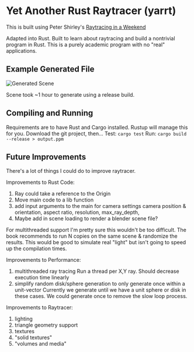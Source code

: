 # Yet Another Rust Raytracer (yarrt)

This is built using Peter Shirley's [Raytracing in a Weekend](https://github.com/petershirley/raytracinginoneweekend)

Adapted into Rust. Built to learn about raytracing and build a nontrivial program in Rust. This is a purely academic program with no "real" applications.

## Example Generated File

![Generated Scene](./images/raytraced_random_scene.jpg "Generated Scene")

Scene took ~1 hour to generate using a release build.

## Compiling and Running

Requirements are to have Rust and Cargo installed. Rustup will manage this for you. Download the git project, then...
Test: `cargo test` 
Run: `cargo build --release > output.ppm` 

## Future Improvements

There's a lot of things I could do to improve raytracer.

Improvements to Rust Code:

1. Ray could take a reference to the Origin
2. Move main code to a lib function
3. add input arguments to the main for camera settings
  camera position & orientation, aspect ratio, resolution, max_ray_depth, 
4. Maybe add in scene loading to render a blender scene file?

For multithreaded support I'm pretty sure this wouldn't be too difficult. The book recommends to run N copies on the same scene & randomize the results. This would be good to simulate real "light" but isn't going to speed up the compilation times.

Improvements to Performance:

1. multithreaded ray tracing
  Run a thread per X,Y ray. Should decrease execution time linearly
2. simplify random disk/sphere generation to only generate once within a unit-vector
  Currently we generate until we have a unit sphere or disk in these cases. We could generate once to remove the slow loop process.

Improvements to Raytracer:

1. lighting
2. triangle geometry support
3. textures
4. "solid textures"
5. "volumes and media"